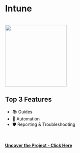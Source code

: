 # Intune

<br>

<img src="https://i.imgur.com/9YRLy4O.png" height="200">
<br>

## Top 3 Features
* 📚 Guides
* 🤖 Automation
* 🛡️ Reporting & Troubleshooting

<br>

**[Uncover the Project - Click Here](https://github.com/MrOlof/Intune.git)**
